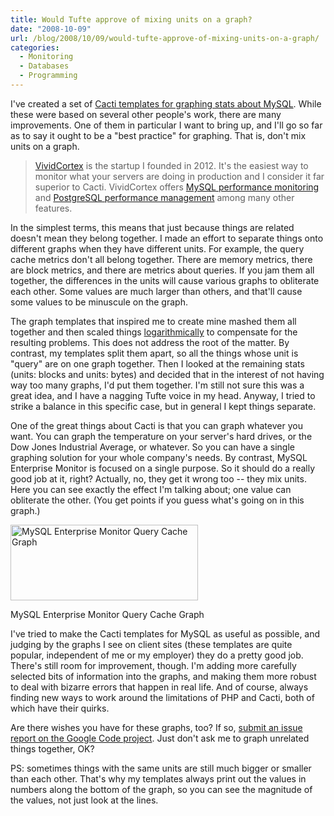 ```yaml
---
title: Would Tufte approve of mixing units on a graph?
date: "2008-10-09"
url: /blog/2008/10/09/would-tufte-approve-of-mixing-units-on-a-graph/
categories:
  - Monitoring
  - Databases
  - Programming
---
```

I've created a set of [Cacti templates for graphing stats about MySQL](http://code.google.com/p/mysql-cacti-templates/). While these were based on several other people's work, there are many improvements. One of them in particular I want to bring up, and I'll go so far as to say it ought to be a "best practice" for graphing. That is, don't mix units on a graph.

> [VividCortex](https://vividcortex.com/) is the startup I founded in 2012. It's the easiest way to monitor what
> your servers are doing in production and I consider it far superior to Cacti. VividCortex offers [MySQL performance
> monitoring](https://vividcortex.com/monitoring/mysql/) and [PostgreSQL
> performance management](https://vividcortex.com/monitoring/postgres/) among many
> other features.



<!--more-->

In the simplest terms, this means that just because things are related doesn't mean they belong together. I made an effort to separate things onto different graphs when they have different units. For example, the query cache metrics don't all belong together. There are memory metrics, there are block metrics, and there are metrics about queries. If you jam them all together, the differences in the units will cause various graphs to obliterate each other. Some values are much larger than others, and that'll cause some values to be minuscule on the graph.

The graph templates that inspired me to create mine mashed them all together and then scaled things [logarithmically](http://www.xkcd.com/485/) to compensate for the resulting problems. This does not address the root of the matter. By contrast, my templates split them apart, so all the things whose unit is "query" are on one graph together. Then I looked at the remaining stats (units: blocks and units: bytes) and decided that in the interest of not having way too many graphs, I'd put them together. I'm still not sure this was a great idea, and I have a nagging Tufte voice in my head. Anyway, I tried to strike a balance in this specific case, but in general I kept things separate.

One of the great things about Cacti is that you can graph whatever you want. You can graph the temperature on your server's hard drives, or the Dow Jones Industrial Average, or whatever. So you can have a single graphing solution for your whole company's needs. By contrast, MySQL Enterprise Monitor is focused on a single purpose. So it should do a really good job at it, right? Actually, no, they get it wrong too -- they mix units. Here you can see exactly the effect I'm talking about; one value can obliterate the other. (You get points if you guess what's going on in this graph.)

<div id="attachment_608" class="wp-caption aligncenter" style="width: 310px">
  <a href="/media/2008/10/mysql-enterprise-monitor-query-cache.png"><img src="/media/2008/10/mysql-enterprise-monitor-query-cache-300x121.png" alt="MySQL Enterprise Monitor Query Cache Graph" title="mysql-enterprise-monitor-query-cache" width="300" height="121" class="size-medium wp-image-608" /></a><p class="wp-caption-text">
    MySQL Enterprise Monitor Query Cache Graph
  </p>
</div>

I've tried to make the Cacti templates for MySQL as useful as possible, and judging by the graphs I see on client sites (these templates are quite popular, independent of me or my employer) they do a pretty good job. There's still room for improvement, though. I'm adding more carefully selected bits of information into the graphs, and making them more robust to deal with bizarre errors that happen in real life. And of course, always finding new ways to work around the limitations of PHP and Cacti, both of which have their quirks.

Are there wishes you have for these graphs, too? If so, [submit an issue report on the Google Code project](http://code.google.com/p/mysql-cacti-templates/issues/list). Just don't ask me to graph unrelated things together, OK?

PS: sometimes things with the same units are still much bigger or smaller than each other. That's why my templates always print out the values in numbers along the bottom of the graph, so you can see the magnitude of the values, not just look at the lines.



